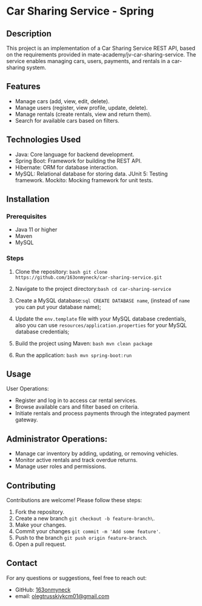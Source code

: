 
# Car Sharing Service - Spring

## Description

This project is an implementation of a Car Sharing Service REST API, based on the requirements provided in mate-academy/jv-car-sharing-service. The service enables managing cars, users, payments, and rentals in a car-sharing system.

## Features

- Manage cars (add, view, edit, delete).
- Manage users (register, view profile, update, delete).
- Manage rentals (create rentals, view and return them).
- Search for available cars based on filters.

## Technologies Used

- Java: Core language for backend development.
- Spring Boot: Framework for building the REST API.
- Hibernate: ORM for database interaction.
- MySQL: Relational database for storing data.
JUnit 5: Testing framework.
Mockito: Mocking framework for unit tests.

## Installation

### Prerequisites

- Java 11 or higher
- Maven
- MySQL

### Steps

1. Clone the repository:
   `bash git clone https://github.com/163onmyneck/car-sharing-service.git`

2. Navigate to the project directory:`bash cd car-sharing-service`

3. Create a MySQL database:`sql
   CREATE DATABASE name`, (instead of `name` you can put your database name);

4. Update the `env.template` file with your MySQL database credentials, also
you can use `resources/application.properties` for your MySQL database credentials;

5. Build the project using Maven:
`bash
   mvn clean package
`

6. Run the application:
 `bash
   mvn spring-boot:run
`

## Usage

User Operations:
- Register and log in to access car rental services.
- Browse available cars and filter based on criteria.
- Initiate rentals and process payments through the integrated payment gateway.

## Administrator Operations:

- Manage car inventory by adding, updating, or removing vehicles.
- Monitor active rentals and track overdue returns.
- Manage user roles and permissions.

## Contributing

Contributions are welcome! Please follow these steps:

1. Fork the repository.
2. Create a new branch `git checkout -b feature-branch\`.
3. Make your changes.
4. Commit your changes `git commit -m 'Add some feature'`.
5. Push to the branch `git push origin feature-branch`.
6. Open a pull request.

## Contact

For any questions or suggestions, feel free to reach out:

- GitHub: [163onmyneck](https://github.com/163onmyneck)
- email: olegtrusskiykcm01@gmail.com
